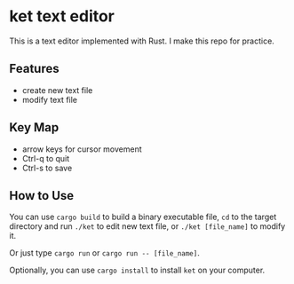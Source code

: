 # ket text editor

This is a text editor implemented with Rust.
I make this repo for practice.

## Features

- create new text file
- modify text file

## Key Map

- arrow keys for cursor movement
- Ctrl-q to quit
- Ctrl-s to save

## How to Use

You can use `cargo build` to build a binary executable file,
`cd` to the target directory and run `./ket` to edit new text file,
or `./ket [file_name]` to modify it.

Or just type `cargo run` or `cargo run -- [file_name]`.

Optionally, you can use `cargo install` to install `ket` on your computer.

